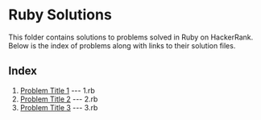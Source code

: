 # Ruby Solutions

This folder contains solutions to problems solved in Ruby on HackerRank. Below is the index of problems along with links to their solution files.

## Index

1. [Problem Title 1](1.rb) --- 1.rb
2. [Problem Title 2](2.rb) --- 2.rb
3. [Problem Title 3](3.rb) --- 3.rb
